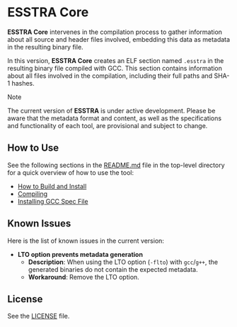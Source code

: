 # ESSTRA Core

**ESSTRA Core** intervenes in the compilation process to gather information about all source
and header files involved, embedding this data as metadata in the resulting binary file.

In this version, **ESSTRA Core** creates an ELF section named `.esstra` in the resulting binary
file compiled with GCC. This section contains information about all files involved in the
compilation, including their full paths and SHA-1 hashes.

> [!NOTE]
> The current version of **ESSTRA** is under active development.
> Please be aware that the metadata format and content, as well as the specifications and
> functionality of each tool, are provisional and subject to change.

## How to Use

See the following sections in the [README.md](/README.md) file in the top-level directory for a
quick overview of how to use the tool:

* [How to Build and Install](/README.md#how-to-build-and-install)
* [Compiling](/README.md#compiling)
* [Installing GCC Spec File](/README.md#installing-gcc-spec-file)

## Known Issues

Here is the list of known issues in the current version:

* **LTO option prevents metadata generation**
  - **Description**: When using the LTO option (`-flto`) with `gcc`/`g++`,
    the generated binaries do not contain the expected metadata.
  - **Workaround**: Remove the LTO option.

## License

See the [LICENSE](/LICENSE) file.
